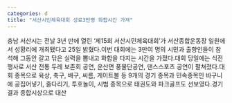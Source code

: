```yaml
---
categories: d
title: "서산시민체육대회 성료3만명 화합시간 가져"
---
```

충남 서산시는 전날 3년 만에 열린 ‘제15회 서산시민체육대회’가 서산종합운동장 일원에서 성황리에 개최됐다고 25일 밝혔다.이번 대회에는 3만여 명의 시민과 출향인들이 참석해 그동안 갈고 닦은 실력을 뽐내고 화합을 다지는 시간을 가졌다.대회 당일에는 식전 행사로 서산 전통 두레 보존회 공연, 운산면 풍물단공연, 댄스스포츠 공연이 펼쳐졌다.대회 종목으로 육상, 축구, 배구, 씨름, 게이트볼 등 9개의 경기 종목과 민속종목인 바구니에 공집어넣기, 줄다리기, 투호놀이, 시범 종목으로 태권도와 파크골프도 선보였다.경기결과 종합시상으로 대산